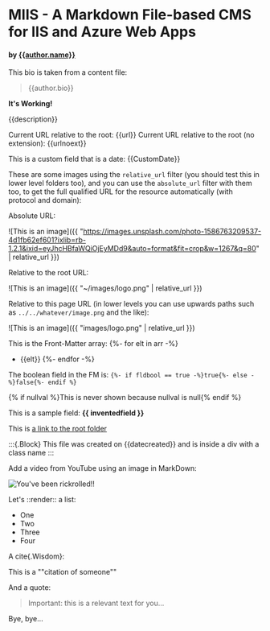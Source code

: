 ﻿---
Title: "MIIS CMS Default page"
Author: !!DataFromFile ~/_data/authors/jmalarcon.md
arr: [ Element 1, Element 2, Element 3]
fldBool: true
CustomDate: 2019-08-23 22:50:53
# Can have used nil instead of null n the next field
nullval: null
InventedField: "This is an invented field!"
data: one, two, three, four, five
#Caching: true
---

# MIIS - A Markdown File-based CMS for IIS and Azure Web Apps
#### by [{{author.name}}](https://twitter.com/{{author.twitter}})

This bio is taken from a content file:

>{{author.bio}}

**It's Working!**

{{description}}

Current URL relative to the root: {{url}}
Current URL relative to the root (no extension): {{urlnoext}}

This is a custom field that is a date: {{CustomDate}}

These are some images using the `relative_url` filter (you should test this in lower level folders too), and you can use the `absolute_url` filter with them too, to get the full qualified URL for the resource automatically (with protocol and domain):

Absolute URL:

![This is an image]({{ "https://images.unsplash.com/photo-1586763209537-4d1fb62ef601?ixlib=rb-1.2.1&ixid=eyJhcHBfaWQiOjEyMDd9&auto=format&fit=crop&w=1267&q=80" | relative_url }})

Relative to the root URL:

![This is an image]({{ "~/images/logo.png" | relative_url }})

Relative to this page URL (in lower levels you can use upwards paths such as `../../whatever/image.png` and the like):

![This is an image]({{ "images/logo.png" | relative_url }})

This is the Front-Matter array:
{%- for elt in arr -%}
- {{elt}}
{%- endfor -%}

The boolean field in the FM is:&nbsp;`{%- if fldbool == true -%}true{%- else -%}false{%- endif %}`

{% if nullval %}This is never shown because nullval is null{% endif %}

This is a sample field: **{{ inventedfield }}**

This is [a link to the root folder](~/)

:::{.Block}
This file was created on {{datecreated}} and is inside a div with a class name
:::

Add a video from YouTube using an image in MarkDown:

![You've been rickrolled!!](https://www.youtube.com/watch?v=dQw4w9WgXcQ)

Let's ::render:: a list:
- One
- Two
- Three
- Four

A cite{.Wisdom}:

This is a ""citation of someone""

And a quote:

>Important: this is a relevant text for you...

Bye, bye...